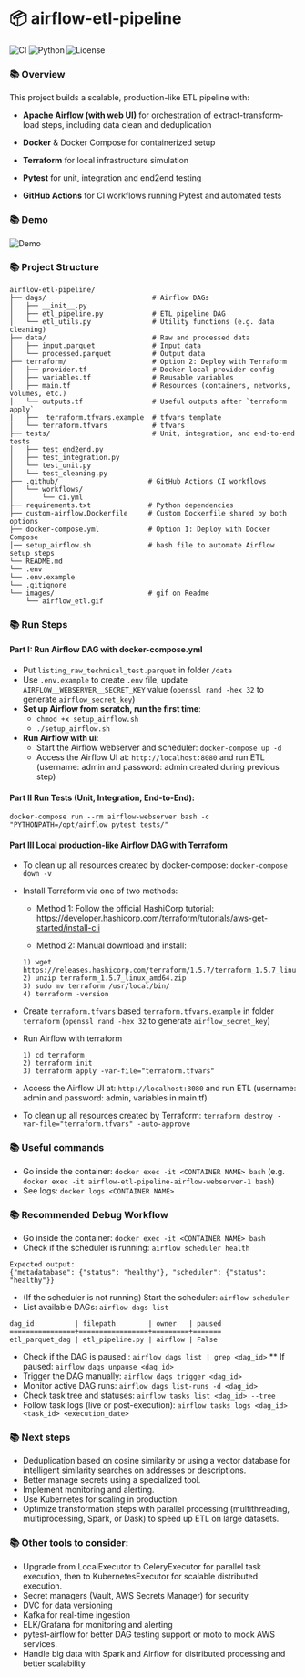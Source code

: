 # 📦 airflow-etl-pipeline
![CI](https://github.com/sungyichun2046/airflow-etl-pipeline/actions/workflows/ci.yml/badge.svg?branch=main)
![Python](https://img.shields.io/badge/python-3.8%2B-blue)
![License](https://img.shields.io/github/license/sungyichun2046/airflow-etl-pipeline)

### 📚 Overview
This project builds a scalable, production-like ETL pipeline with:

- **Apache Airflow (with web UI)** for orchestration of extract-transform-load steps, including data clean and deduplication

- **Docker** & Docker Compose for containerized setup

- **Terraform** for local infrastructure simulation

- **Pytest** for unit, integration and end2end testing

- **GitHub Actions** for CI workflows running Pytest and automated tests

### 📚 Demo
![Demo](images/airflow_etl.gif)

### 📚 Project Structure
```text
airflow-etl-pipeline/
├── dags/                          # Airflow DAGs
│   ├── __init__.py
│   ├── etl_pipeline.py            # ETL pipeline DAG
│   └── etl_utils.py               # Utility functions (e.g. data cleaning)
├── data/                          # Raw and processed data
│   ├── input.parquet              # Input data
│   └── processed.parquet          # Output data
├── terraform/                     # Option 2: Deploy with Terraform
│   ├── provider.tf                # Docker local provider config
│   ├── variables.tf               # Reusable variables
│   ├── main.tf                    # Resources (containers, networks, volumes, etc.)
│   └── outputs.tf                 # Useful outputs after `terraform apply`
|   ├──  terraform.tfvars.example  # tfvars template
│   └── terraform.tfvars           # tfvars 
├── tests/                         # Unit, integration, and end-to-end tests
│   ├── test_end2end.py
│   ├── test_integration.py
│   └── test_unit.py
│   └── test_cleaning.py
├── .github/                      # GitHub Actions CI workflows
│   └── workflows/
│       └── ci.yml
├── requirements.txt              # Python dependencies
├── custom-airflow.Dockerfile     # Custom Dockerfile shared by both options
├── docker-compose.yml            # Option 1: Deploy with Docker Compose
│── setup_airflow.sh              # bash file to automate Airflow setup steps
└── README.md                    
└── .env
└── .env.example
└── .gitignore   
└── images/                       # gif on Readme
    └── airflow_etl.gif
```
### 📚 Run Steps

#### **Part I**: Run Airflow DAG with docker-compose.yml 
* Put `listing_raw_technical_test.parquet` in folder `/data`
* Use `.env.example` to create `.env` file, update `AIRFLOW__WEBSERVER__SECRET_KEY` value (`openssl rand -hex 32` to generate `airflow_secret_key`)
* **Set up Airflow from scratch, run the first time**: 
  * `chmod +x setup_airflow.sh`
  * `./setup_airflow.sh`
* **Run Airflow with ui**: 
  * Start the Airflow webserver and scheduler: `docker-compose up -d`
  * Access the Airflow UI at: `http://localhost:8080` and run ETL (username: admin and password: admin created during previous step)
 

#### **Part II** Run Tests (Unit, Integration, End-to-End):
    docker-compose run --rm airflow-webserver bash -c "PYTHONPATH=/opt/airflow pytest tests/"

#### **Part III** Local production-like Airflow DAG with Terraform 
* To clean up all resources created by docker-compose: `docker-compose down -v`
* Install Terraform via one of two methods:

  * Method 1: Follow the official HashiCorp tutorial: https://developer.hashicorp.com/terraform/tutorials/aws-get-started/install-cli

  * Method 2:  Manual download and install:

  ```
  1) wget https://releases.hashicorp.com/terraform/1.5.7/terraform_1.5.7_linux_amd64.zip
  2) unzip terraform_1.5.7_linux_amd64.zip
  3) sudo mv terraform /usr/local/bin/
  4) terraform -version
  ```
* Create `terraform.tfvars` based `terraform.tfvars.example` in folder `terraform` (`openssl rand -hex 32` to generate `airflow_secret_key`)
* Run Airflow with terraform
  ```
  1) cd terraform
  2) terraform init
  3) terraform apply -var-file="terraform.tfvars"
  ```
* Access the Airflow UI at: `http://localhost:8080` and run ETL (username: admin and password: admin, variables in main.tf)
* To clean up all resources created by Terraform: `terraform destroy -var-file="terraform.tfvars" -auto-approve` 

### 📚 Useful commands
* Go inside the container: `docker exec -it <CONTAINER NAME> bash` (e.g. `docker exec -it airflow-etl-pipeline-airflow-webserver-1 bash`)
* See logs: `docker logs <CONTAINER NAME>`

### 📚 Recommended Debug Workflow
* Go inside the container: `docker exec -it <CONTAINER NAME> bash` 
* Check if the scheduler is running: `airflow scheduler health`
```
Expected output: 
{"metadatabase": {"status": "healthy"}, "scheduler": {"status": "healthy"}}
```
* (If the scheduler is not running) Start the scheduler: `airflow scheduler`
* List available DAGs: `airflow dags list` 
```commandline
dag_id          | filepath        | owner   | paused
================+=================+=========+=======
etl_parquet_dag | etl_pipeline.py | airflow | False 
```
* Check if the DAG is paused : `airflow dags list | grep <dag_id>`
** If paused: `airflow dags unpause <dag_id>`
* Trigger the DAG manually: `airflow dags trigger <dag_id>`
* Monitor active DAG runs: `airflow dags list-runs -d <dag_id>`
* Check task tree and statuses: `airflow tasks list <dag_id> --tree`
* Follow task logs (live or post-execution): `airflow tasks logs <dag_id> <task_id> <execution_date>`

### 📚 Next steps
* Deduplication based on cosine similarity or using a vector database for intelligent similarity searches on addresses or descriptions.
* Better manage secrets using a specialized tool.
* Implement monitoring and alerting.
* Use Kubernetes for scaling in production.
* Optimize transformation steps with parallel processing (multithreading, multiprocessing, Spark, or Dask) to speed up ETL on large datasets.

### 📚 Other tools to consider:
* Upgrade from LocalExecutor to CeleryExecutor for parallel task execution, then to KubernetesExecutor for scalable distributed execution.
* Secret managers (Vault, AWS Secrets Manager) for security
* DVC for data versioning
* Kafka for real-time ingestion
* ELK/Grafana for monitoring and alerting
* pytest-airflow for better DAG testing support or moto to mock AWS services.
* Handle big data with Spark and Airflow for distributed processing and better scalability


